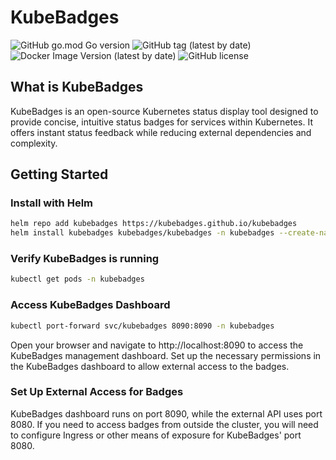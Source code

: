 # KubeBadges
![GitHub go.mod Go version](https://img.shields.io/github/go-mod/go-version/kubebadges/kubebadges)
![GitHub tag (latest by date)](https://img.shields.io/github/v/tag/kubebadges/kubebadges?label=version)
![Docker Image Version (latest by date)](https://img.shields.io/docker/v/neosu/kubebadges?label=docker%20version)
![GitHub license](https://img.shields.io/github/license/kubebadges/kubebadges)

## What is KubeBadges
KubeBadges is an open-source Kubernetes status display tool designed to provide concise, intuitive status badges for services within Kubernetes. It offers instant status feedback while reducing external dependencies and complexity.

## Getting Started

### Install with Helm
```bash
helm repo add kubebadges https://kubebadges.github.io/kubebadges
helm install kubebadges kubebadges/kubebadges -n kubebadges --create-namespace
```

### Verify KubeBadges is running
```bash
kubectl get pods -n kubebadges
```

### Access KubeBadges Dashboard
```bash
kubectl port-forward svc/kubebadges 8090:8090 -n kubebadges
```
Open your browser and navigate to http://localhost:8090 to access the KubeBadges management dashboard.
Set up the necessary permissions in the KubeBadges dashboard to allow external access to the badges.

### Set Up External Access for Badges
KubeBadges dashboard runs on port 8090, while the external API uses port 8080. If you need to access badges from outside the cluster, you will need to configure Ingress or other means of exposure for KubeBadges' port 8080.
